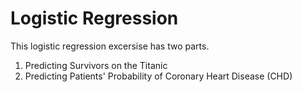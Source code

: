 # Logistic Regression
This logistic regression excersise has two parts.
1. Predicting Survivors on the Titanic
2. Predicting Patients' Probability of Coronary Heart Disease (CHD)
